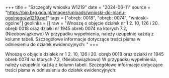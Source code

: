 +++
title = "Szczegóły wniosku W1219"
date = "2024-06-11"
source = "https://bip.brg.gda.pl/images/uploads/wnioski-do-planu-ogolnego/w1219.pdf"
tags = ["obręb: 0018", "obręb: 0074", "wnioski-ogolne"]
geolinks = []
raw = "Wnoszę o objęcie działek nr 1 2. 10, 126 i 20. obręb 0018 oraz działki nr 1945 obreb 0074 na ktorych 7.2, (Nieobowiązkowo) W przypadku wypełnienia, należy uzupełnić każdą z kolumn tabeli. Szczegółowe informacje dotyczące treści pisma w odniesieniu do działek ewidencyjnych: "
+++

Wnoszę o objęcie działek nr 1 2. 10, 126 i 20. obręb 0018 oraz działki nr 1945 obreb 0074 na ktorych
7.2, (Nieobowiązkowo) W przypadku wypełnienia, należy uzupełnić każdą z kolumn tabeli.
Szczegółowe informacje dotyczące treści pisma w odniesieniu do działek ewidencyjnych:




